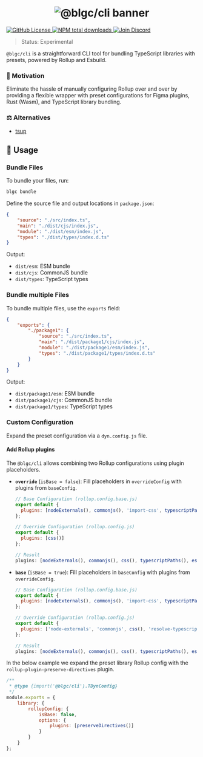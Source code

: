 <h1 align="center">
    <img src="https://raw.githubusercontent.com/builder-group/monorepo/develop/packages/cli/.github/banner.svg" alt="@blgc/cli banner">
</h1>

<p align="left">
    <a href="https://github.com/builder-group/monorepo/blob/develop/LICENSE">
        <img src="https://img.shields.io/github/license/builder-group/monorepo.svg?label=license&style=flat&colorA=293140&colorB=FDE200" alt="GitHub License"/>
    </a>
    <a href="https://www.npmjs.com/package/@blgc/cli">
        <img src="https://img.shields.io/npm/dt/@blgc/cli.svg?label=downloads&style=flat&colorA=293140&colorB=FDE200" alt="NPM total downloads"/>
    </a>
    <a href="https://discord.gg/w4xE3bSjhQ">
        <img src="https://img.shields.io/discord/795291052897992724.svg?label=&logo=discord&logoColor=000000&color=293140&labelColor=FDE200" alt="Join Discord"/>
    </a>
</p>

> Status: Experimental

`@blgc/cli` is a straightforward CLI tool for bundling TypeScript libraries with presets, powered by Rollup and Esbuild.

### 🌟 Motivation

Eliminate the hassle of manually configuring Rollup over and over by providing a flexible wrapper with preset configurations for Figma plugins, Rust (Wasm), and TypeScript library bundling.

### ⚖️ Alternatives

- [tsup](https://github.com/egoist/tsup)

## 📖 Usage

### Bundle Files

To bundle your files, run:

```bash
blgc bundle
```

Define the source file and output locations in `package.json`:

```json
{
	"source": "./src/index.ts",
	"main": "./dist/cjs/index.js",
	"module": "./dist/esm/index.js",
	"types": "./dist/types/index.d.ts"
}
```

Output:

- `dist/esm`: ESM bundle
- `dist/cjs`: CommonJS bundle
- `dist/types`: TypeScript types

### Bundle multiple Files

To bundle multiple files, use the `exports` field:

```json
{
	"exports": {
		"./package1": {
			"source": "./src/index.ts",
			"main": "./dist/package1/cjs/index.js",
			"module": "./dist/package1/esm/index.js",
			"types": "./dist/package1/types/index.d.ts"
		}
	}
}
```

Output:

- `dist/package1/esm`: ESM bundle
- `dist/package1/cjs`: CommonJS bundle
- `dist/package1/types`: TypeScript types

### Custom Configuration

Expand the preset configuration via a `dyn.config.js` file.

#### Add Rollup plugins

The `@blgc/cli` allows combining two Rollup configurations using plugin placeholders.

- **`override`** (`isBase = false`): Fill placeholders in `overrideConfig` with plugins from `baseConfig`.

  ```javascript
  // Base Configuration (rollup.config.base.js)
  export default {
    plugins: [nodeExternals(), commonjs(), 'import-css', typescriptPaths(), esbuild()]
  };

  // Override Configuration (rollup.config.js)
  export default {
    plugins: [css()]
  };

  // Result
  plugins: [nodeExternals(), commonjs(), css(), typescriptPaths(), esbuild()];
  ```

- **`base`** (`isBase = true`): Fill placeholders in `baseConfig` with plugins from `overrideConfig`.

  ```javascript
  // Base Configuration (rollup.config.base.js)
  export default {
    plugins: [nodeExternals(), commonjs(), 'import-css', typescriptPaths(), esbuild()]
  };

  // Override Configuration (rollup.config.js)
  export default {
    plugins: ['node-externals', 'commonjs', css(), 'resolve-typescript-paths', 'esbuild']
  };

  // Result
  plugins: [nodeExternals(), commonjs(), css(), typescriptPaths(), esbuild()];
  ```

In the below example we expand the preset library Rollup config with the `rollup-plugin-preserve-directives` plugin.

```js
/**
 * @type {import('@blgc/cli').TDynConfig}
 */
module.exports = {
	library: {
		rollupConfig: {
			isBase: false,
			options: {
				plugins: [preserveDirectives()]
			}
		}
	}
};
```
